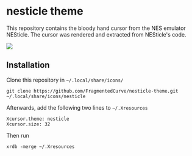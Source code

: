 # nesticle theme

This repository contains the bloody hand cursor from the NES emulator
NESticle. The cursor was rendered and extracted from NESticle's code.

![](cursors/nesticle-cursor.xmc)

## Installation

Clone this repository in `~/.local/share/icons/`

    git clone https://github.com/FragmentedCurve/nesticle-theme.git ~/.local/share/icons/nesticle
	
Afterwards, add the following two lines to `~/.Xresources`

    Xcursor.theme: nesticle
    Xcursor.size: 32

Then run 

    xrdb -merge ~/.Xresources

